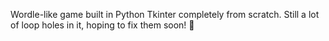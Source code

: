 Wordle-like game built in Python Tkinter completely from scratch.
Still a lot of loop holes in it, hoping to fix them soon! 📝
